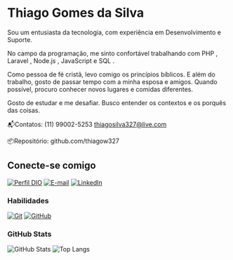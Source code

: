 # Thiago Gomes da Silva

Sou um entusiasta da tecnologia, com experiência em Desenvolvimento e Suporte. 

No campo da programação, me sinto confortável trabalhando com PHP , Laravel , Node.js , JavaScript e SQL .

Como pessoa de fé cristã, levo comigo os princípios bíblicos. E além do trabalho, gosto de passar tempo com a minha esposa e amigos. Quando possível, procuro conhecer novos lugares e comidas diferentes.

Gosto de estudar e me desafiar. Busco entender os contextos e os porquês das coisas.

📬Contatos: 
(11) 99002-5253
thiagosilva327@live.com 

📦Repositório: 
github.com/thiagow327

## Conecte-se comigo

[![Perfil DIO](https://img.shields.io/badge/-Meu%20Perfil%20na%20DIO-30A3DC?style=for-the-badge)](https://www.dio.me/users/thiagosilva327)
[![E-mail](https://img.shields.io/badge/-Email-000?style=for-the-badge&logo=microsoft-outlook&logoColor=E94D5F)](mailto:thiagosilva327@live.com)
[![LinkedIn](https://img.shields.io/badge/-LinkedIn-000?style=for-the-badge&logo=linkedin&logoColor=30A3DC)](https://www.linkedin.com/in/thiagow327/)

### Habilidades
[![Git](https://img.shields.io/badge/Git-000?style=for-the-badge&logo=git&logoColor=E94D5F)](https://git-scm.com/doc)
[![GitHub](https://img.shields.io/badge/GitHub-000?style=for-the-badge&logo=github&logoColor=30A3DC)](https://docs.github.com/)

### GitHub Stats
![GitHub Stats](https://github-readme-stats.vercel.app/api?username=SEUUSERNAME&theme=transparent&bg_color=000&border_color=30A3DC&show_icons=true&icon_color=30A3DC&title_color=E94D5F&text_color=FFF)
![Top Langs](https://github-readme-stats-git-masterrstaa-rickstaa.vercel.app/api/top-langs/?username=SEUUSERNAME&layout=compact&bg_color=000&border_color=30A3DC&title_color=E94D5F&text_color=FFF)